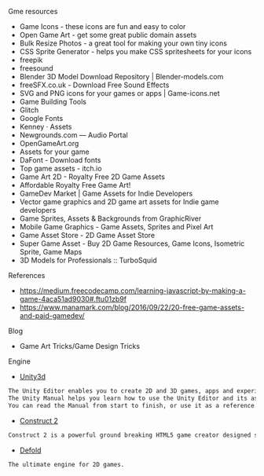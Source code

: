 Gme resources

- Game Icons - these icons are fun and easy to color
- Open Game Art - get some great public domain assets
- Bulk Resize Photos - a great tool for making your own tiny icons
- CSS Sprite Generator - helps you make CSS spritesheets for your icons
- freepik
- freesound
- Blender 3D Model Download Repository | Blender-models.com
- freeSFX.co.uk - Download Free Sound Effects
- SVG and PNG icons for your games or apps | Game-icons.net
- Game Building Tools
- Glitch
- Google Fonts
- Kenney · Assets
- Newgrounds.com — Audio Portal
- OpenGameArt.org
- Assets for your game
- DaFont - Download fonts
- Top game assets - itch.io
- Game Art 2D - Royalty Free 2D Game Assets
- Affordable Royalty Free Game Art!
- GameDev Market | Game Assets for Indie Developers
- Vector game graphics and 2D game art assets for Indie game developers
- Game Sprites, Assets & Backgrounds from GraphicRiver
- Mobile Game Graphics - Game Assets, Sprites and Pixel Art
- Game Asset Store - 2D Game Asset Store
- Super Game Asset - Buy 2D Game Resources, Game Icons, Isometric Sprite, Game Maps
- 3D Models for Professionals :: TurboSquid

References

- https://medium.freecodecamp.com/learning-javascript-by-making-a-game-4aca51ad9030#.ftu01zb9f
- https://www.manamark.com/blog/2016/09/22/20-free-game-assets-and-paid-gamedev/

Blog

- Game Art Tricks/Game Design Tricks

Engine

- [Unity3d](https://unity3d.com/)

```tex
The Unity Editor enables you to create 2D and 3D games, apps and experiences.
The Unity Manual helps you learn how to use the Unity Editor and its associated Services.
You can read the Manual from start to finish, or use it as a reference.
```



- [Construct 2](https://www.scirra.com/construct2)

```tex
Construct 2 is a powerful ground breaking HTML5 game creator designed specifically for 2D games. It allows anyone to build games — no coding required!
```

- [Defold](http://www.defold.com/)

```tex
The ultimate engine for 2D games.
```




